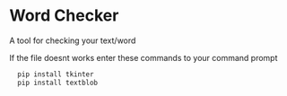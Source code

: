 # Word Checker

A tool for checking your text/word

If the file doesnt works enter these commands to your command prompt

```bash
  pip install tkinter
  pip install textblob
```
